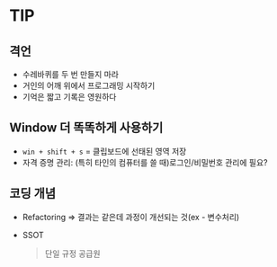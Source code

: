 # TIP


## 격언

* 수레바퀴를 두 번 만들지 마라
* 거인의 어깨 위에서 프로그래밍 시작하기
* 기억은 짧고 기록은 영원하다



## Window 더 똑똑하게 사용하기

* `win + shift + s` = 클립보드에 선태된 영역 저장
* 자격 증명 관리: (특히 타인의 컴퓨터를 쓸 때)로그인/비밀번호 관리에 필요?



## 코딩 개념

* Refactoring => 결과는 같은데 과정이 개선되는 것(ex - 변수처리)

* SSOT

  > 단일 규정 공급원


